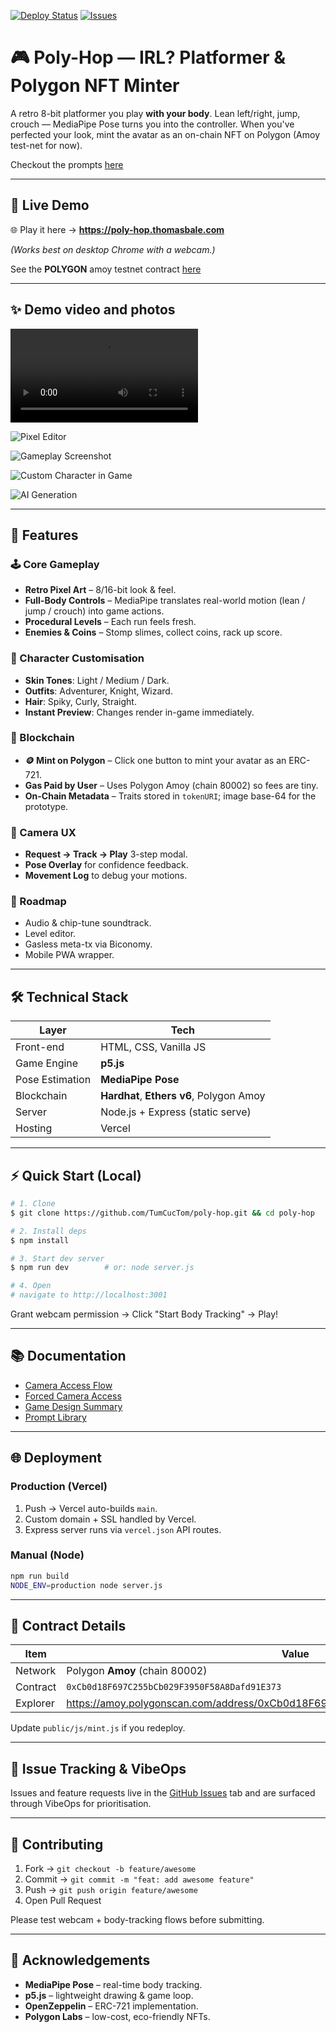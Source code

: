 [![Deploy Status](https://img.shields.io/badge/Deployed%20on-Vercel-00C7B7?style=for-the-badge&logo=vercel)](https://poly-hop.thomasbale.com)
[![Issues](https://img.shields.io/badge/Issues-VibeOps-FF6B6B?style=for-the-badge)](https://github.com/TumCucTom/poly-hop/issues)

# 🎮 Poly-Hop — IRL? Platformer & Polygon NFT Minter

A retro 8-bit platformer you play **with your body**. Lean left/right, jump, crouch — MediaPipe Pose turns you into the controller. When you've perfected your look, mint the avatar as an on-chain NFT on Polygon (Amoy test-net for now).

Checkout the prompts [here](docs/prompt.md)

---

## 🚀 Live Demo

🌐 Play it here → **https://poly-hop.thomasbale.com**

*(Works best on desktop Chrome with a webcam.)*

See the **POLYGON** amoy testnet contract [here](https://amoy.polygonscan.com/address/0xCb0d18F697C255bCb029F3950F58A8Dafd91E373)

---

## ✨ Demo video and photos

![demo video](docs/poly-demo.MOV)

![Pixel Editor](docs/boing.jpg)

![Gameplay Screenshot](docs/boing1.jpg)

![Custom Character in Game](docs/Screenshot%202025-06-21%20at%2023.09.49.png)

![AI Generation](docs/Screenshot%202025-06-21%20at%2023.10.03.png)

---

## 🎯 Features

### 🕹️ Core Gameplay
- **Retro Pixel Art** – 8/16-bit look & feel.
- **Full-Body Controls** – MediaPipe translates real-world motion (lean / jump / crouch) into game actions.
- **Procedural Levels** – Each run feels fresh.
- **Enemies & Coins** – Stomp slimes, collect coins, rack up score.

### 👤 Character Customisation
- **Skin Tones**: Light / Medium / Dark.
- **Outfits**: Adventurer, Knight, Wizard.
- **Hair**: Spiky, Curly, Straight.
- **Instant Preview**: Changes render in-game immediately.

### 🔗 Blockchain
- **🪙 Mint on Polygon** – Click one button to mint your avatar as an ERC-721.
- **Gas Paid by User** – Uses Polygon Amoy (chain 80002) so fees are tiny.
- **On-Chain Metadata** – Traits stored in `tokenURI`; image base-64 for the prototype.

### 📸 Camera UX
- **Request → Track → Play** 3-step modal.
- **Pose Overlay** for confidence feedback.
- **Movement Log** to debug your motions.

### 🚧 Roadmap
- Audio & chip-tune soundtrack.
- Level editor.
- Gasless meta-tx via Biconomy.
- Mobile PWA wrapper.

---

## 🛠️ Technical Stack

| Layer | Tech |
|-------|------|
| Front-end | HTML, CSS, Vanilla JS |
| Game Engine | **p5.js** |
| Pose Estimation | **MediaPipe Pose** |
| Blockchain | **Hardhat**, **Ethers v6**, Polygon Amoy |
| Server | Node.js + Express (static serve) |
| Hosting | Vercel |

---

## ⚡ Quick Start (Local)

```bash
# 1. Clone
$ git clone https://github.com/TumCucTom/poly-hop.git && cd poly-hop

# 2. Install deps
$ npm install

# 3. Start dev server
$ npm run dev        # or: node server.js

# 4. Open
# navigate to http://localhost:3001
```

Grant webcam permission → Click "Start Body Tracking" → Play!

---

## 📚 Documentation

* [Camera Access Flow](docs/CAMERA_ACCESS_FEATURE.md)
* [Forced Camera Access](docs/FORCED_CAMERA_ACCESS.md)
* [Game Design Summary](docs/GAME_SUMMARY.md)
* [Prompt Library](docs/prompt.md)

---

## 🌐 Deployment

### Production (Vercel)
1. Push → Vercel auto-builds `main`.
2. Custom domain + SSL handled by Vercel.
3. Express server runs via `vercel.json` API routes.

### Manual (Node)
```bash
npm run build
NODE_ENV=production node server.js
```

---

## 🔗 Contract Details

| Item | Value |
|------|-------|
| Network | Polygon **Amoy** (chain 80002) |
| Contract | `0xCb0d18F697C255bCb029F3950F58A8Dafd91E373` |
| Explorer | https://amoy.polygonscan.com/address/0xCb0d18F697C255bCb029F3950F58A8Dafd91E373 |

Update `public/js/mint.js` if you redeploy.

---

## 🐛 Issue Tracking & VibeOps

Issues and feature requests live in the [GitHub Issues](https://github.com/TumCucTom/poly-hop/issues) tab and are surfaced through VibeOps for prioritisation.

---

## 🤝 Contributing

1. Fork → `git checkout -b feature/awesome`
2. Commit → `git commit -m "feat: add awesome feature"`
3. Push  → `git push origin feature/awesome`
4. Open Pull Request

Please test webcam + body-tracking flows before submitting.

---

## 🙏 Acknowledgements

* **MediaPipe Pose** – real-time body tracking.
* **p5.js** – lightweight drawing & game loop.
* **OpenZeppelin** – ERC-721 implementation.
* **Polygon Labs** – low-cost, eco-friendly NFTs. 